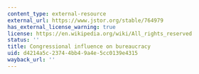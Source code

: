 ```yaml
---
content_type: external-resource
external_url: https://www.jstor.org/stable/764979
has_external_license_warning: true
license: https://en.wikipedia.org/wiki/All_rights_reserved
status: ''
title: Congressional influence on bureaucracy
uid: d4214a5c-2374-4bb4-9a4e-5cc0139e4315
wayback_url: ''
---
```

